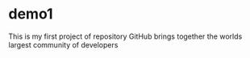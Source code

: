 # demo1
This is my first project of repository
GitHub brings together the worlds largest community of developers
